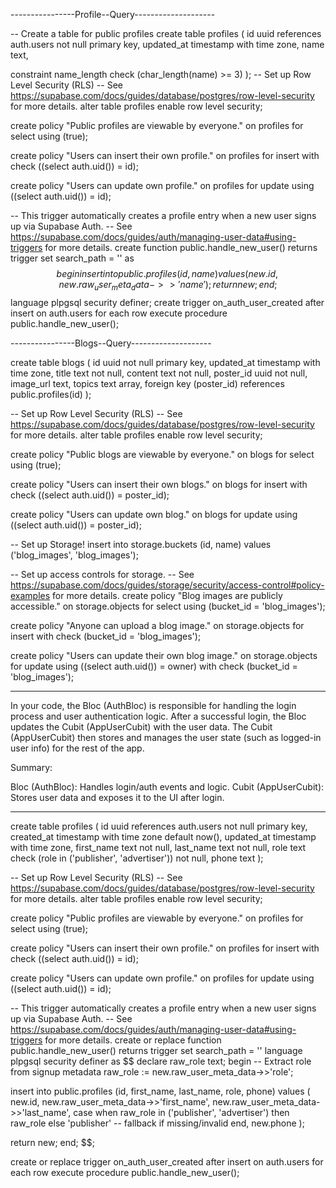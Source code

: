 

----------------Profile--Query--------------------


-- Create a table for public profiles
create table profiles (
  id uuid references auth.users not null primary key,
  updated_at timestamp with time zone,
  name text,

  constraint name_length check (char_length(name) >= 3)
);
-- Set up Row Level Security (RLS)
-- See https://supabase.com/docs/guides/database/postgres/row-level-security for more details.
alter table profiles
  enable row level security;

create policy "Public profiles are viewable by everyone." on profiles
  for select using (true);

create policy "Users can insert their own profile." on profiles
  for insert with check ((select auth.uid()) = id);

create policy "Users can update own profile." on profiles
  for update using ((select auth.uid()) = id);

-- This trigger automatically creates a profile entry when a new user signs up via Supabase Auth.
-- See https://supabase.com/docs/guides/auth/managing-user-data#using-triggers for more details.
create function public.handle_new_user()
returns trigger
set search_path = ''
as $$
begin
  insert into public.profiles (id, name)
  values (new.id, new.raw_user_meta_data->>'name');
  return new;
end;
$$ language plpgsql security definer;
create trigger on_auth_user_created
  after insert on auth.users
  for each row execute procedure public.handle_new_user();











----------------Blogs--Query--------------------



create table blogs (
  id uuid not null primary key,
  updated_at timestamp with time zone,
  title text not null,
  content text not null,
  poster_id uuid not null,
  image_url text,
  topics text array,
  foreign key (poster_id) references public.profiles(id)
);

-- Set up Row Level Security (RLS)
-- See https://supabase.com/docs/guides/database/postgres/row-level-security for more details.
alter table profiles
  enable row level security;

create policy "Public blogs are viewable by everyone." on blogs
  for select using (true);

create policy "Users can insert their own blogs." on blogs
  for insert with check ((select auth.uid()) = poster_id);

create policy "Users can update own blog." on blogs
  for update using ((select auth.uid()) = poster_id);




-- Set up Storage!
insert into storage.buckets (id, name)
  values ('blog_images', 'blog_images');

-- Set up access controls for storage.
-- See https://supabase.com/docs/guides/storage/security/access-control#policy-examples for more details.
create policy "Blog images are publicly accessible." on storage.objects
  for select using (bucket_id = 'blog_images');

create policy "Anyone can upload a blog image." on storage.objects
  for insert with check (bucket_id = 'blog_images');

create policy "Users can update their own blog image." on storage.objects
  for update using ((select auth.uid()) = owner) with check (bucket_id = 'blog_images');






--------------------------------------------

In your code, the Bloc (AuthBloc) is responsible for handling the login process and user authentication logic.
After a successful login, the Bloc updates the Cubit (AppUserCubit) with the user data.
The Cubit (AppUserCubit) then stores and manages the user state (such as logged-in user info) for the rest of the app.

Summary:

Bloc (AuthBloc): Handles login/auth events and logic.
Cubit (AppUserCubit): Stores user data and exposes it to the UI after login.




------------------



create table profiles (
  id uuid references auth.users not null primary key,
  created_at timestamp with time zone default now(),
  updated_at timestamp with time zone,
  first_name text not null,
  last_name text not null,
  role text check (role in ('publisher', 'advertiser')) not null,
  phone text
);


-- Set up Row Level Security (RLS)
-- See https://supabase.com/docs/guides/database/postgres/row-level-security for more details.
alter table profiles
  enable row level security;

create policy "Public profiles are viewable by everyone." on profiles
  for select using (true);

create policy "Users can insert their own profile." on profiles
  for insert with check ((select auth.uid()) = id);

create policy "Users can update own profile." on profiles
  for update using ((select auth.uid()) = id);




-- This trigger automatically creates a profile entry when a new user signs up via Supabase Auth.
-- See https://supabase.com/docs/guides/auth/managing-user-data#using-triggers for more details.
create or replace function public.handle_new_user()
returns trigger
set search_path = ''
language plpgsql
security definer
as $$
declare
  raw_role text;
begin
  -- Extract role from signup metadata
  raw_role := new.raw_user_meta_data->>'role';

  insert into public.profiles (id, first_name, last_name, role, phone)
  values (
    new.id,
    new.raw_user_meta_data->>'first_name',
    new.raw_user_meta_data->>'last_name',
    case
      when raw_role in ('publisher', 'advertiser') then raw_role
      else 'publisher'  -- fallback if missing/invalid
    end,
    new.phone
  );

  return new;
end;
$$;

create or replace trigger on_auth_user_created
  after insert on auth.users
  for each row execute procedure public.handle_new_user();
